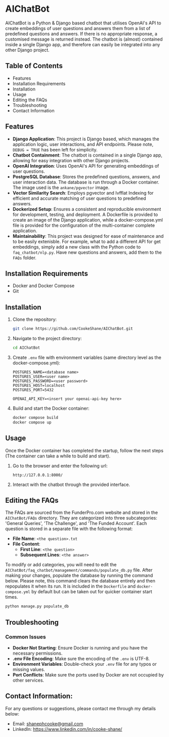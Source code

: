 # AIChatBot

AIChatBot is a Python & Django based chatbot that utilises OpenAI's API to create embeddings of user questions and answers them from a list of predefined questions and answers. If there is no appropriate response, a customised message is returned instead. The chatbot is (almost) contained inside a single Django app, and therefore can easily be integrated into any other Django project.


## Table of Contents

- Features
- Installation Requirements
- Installation
- Usage
- Editing the FAQs
- Troubleshooting
- Contact Information


## Features

- **Django Application**: This project is Django based, which manages the application logic, user interactions, and API endpoints. Please note, `DEBUG = TRUE` has been left for simplicity.
- **Chatbot Containment**: The chatbot is contained in a single Django app, allowing for easy integration with other Django projects.
- **OpenAI Integration**: Uses OpenAI's API for generating embeddings of user questions.
- **PostgreSQL Database**: Stores the predefined questions, answers, and user interaction data. The database is run through a Docker container. The image used is the `ankane/pgvector` image.
- **Vector Similarity Search**: Employs pgvector and Ivfflat Indexing for efficient and accurate matching of user questions to predefined answers.
- **Dockerized Setup**: Ensures a consistent and reproducible environment for development, testing, and deployment. A Dockerfile is provided to create an image of the Django application, while a docker-compose.yml file is provided for the configuration of the multi-container complete application.
- **Maintainability**: This project was designed for ease of maintenance and to be easily extenisble. For example, what to add a different API for get embeddings, simply add a new class with the Python code to `faq_chatbot/nlp.py`. Have new questions and answers, add them to the `FAQs` folder.


## Installation Requirements

- Docker and Docker Compose
- Git


## Installation

1. Clone the repository:
    ```bash
    git clone https://github.com/CookeShane/AIChatBot.git
    ```
2. Navigate to the project directory:
    ```bash
    cd AIChatBot
    ```
3. Create `.env` file with environment variables (same directory level as the docker-compose.yml):
    ```plaintext
    POSTGRES_NAME=<database name>
    POSTGRES_USER=<user name>
    POSTGRES_PASSWORD=<user password>
    POSTGRES_HOST=localhost
    POSTGRES_PORT=5432

    OPENAI_API_KEY=<insert your openai-api-key here>
    ```
4. Build and start the Docker container:
    ```bash
    docker compose build
    docker compose up
    ```


## Usage

Once the Docker container has completed the startup, follow the next steps (The container can take a while to build and start).
1. Go to the browser and enter the following url:
    ```plaintext
    http://127.0.0.1:8000/
    ```
2. Interact with the chatbot through the provided interface.


## Editing the FAQs

The FAQs are sourced from the FunderPro.com website and stored in the `AIChatBot/FAQs` directory. They are categorized into three subcategories: 'General Queries', 'The Challenge', and 'The Funded Account'. Each question is stored in a separate file with the following format:

- **File Name**: `<the question>.txt`
- **File Content**:
  - **First Line**: `<the question>`
  - **Subsequent Lines**: `<the answer>`

To modify or add categories, you will need to edit the `AIChatBot/faq_chatbot/management/commands/populate_db.py` file. After making your changes, populate the database by running the command below. Please note, this command clears the database entirely and then repopulates it when its run. It is included in the `Dockerfile` and `docker-compose.yml` by default but can be taken out for quicker container start times.
```bash
python manage.py populate_db
```

## Troubleshooting

### Common Issues

- **Docker Not Starting**: Ensure Docker is running and you have the necessary permissions.
- **.env File Encoding**: Make sure the encoding of the `.env` is UTF-8.
- **Environment Variables**: Double-check your `.env` file for any typos or missing values.
- **Port Conflicts**: Make sure the ports used by Docker are not occupied by other services.



## Contact Information:

For any questions or suggestions, please contact me through my details below:
- Email: shanephcooke@gmail.com
- LinkedIn: https://www.linkedin.com/in/cooke-shane/